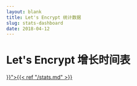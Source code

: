 ```yaml
---
layout: blank
title: Let's Encrypt 统计数据
slug: stats-dashboard
date: 2018-04-12
---
```

<!-- This is used as a full-screen display by various parties, including
     (minimally) Mozilla. Please check with the committers before removing. -->

<div class="dashboard">
  <div class="figure">
    <h1>Let's Encrypt 增长时间表</h1>
    <div id="combinedTimeline" title="发行时间表" class="statsgraph">
  </div>

  <p><a href="{{< ref "/stats.md" >}}">{{< ref "/stats.md" >}}</a></p>
</div>

<script src="/js/stats.js"></script>
<script src="/js/plotly-min.js"></script>
